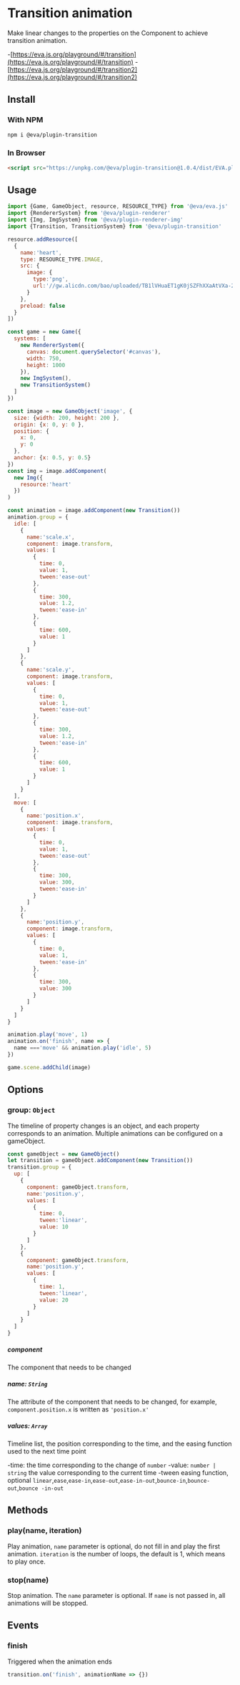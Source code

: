 # Transition animation

Make linear changes to the properties on the Component to achieve transition animation.

-[https://eva.js.org/playground/#/transition](https://eva.js.org/playground/#/transition)
-[https://eva.js.org/playground/#/transition2](https://eva.js.org/playground/#/transition2)

## Install

### With NPM
```bash
npm i @eva/plugin-transition
```

### In Browser
```html
<script src="https://unpkg.com/@eva/plugin-transition@1.0.4/dist/EVA.plugin.transition.min.js"></script>
```

## Usage

```js
import {Game, GameObject, resource, RESOURCE_TYPE} from '@eva/eva.js'
import {RendererSystem} from '@eva/plugin-renderer'
import {Img, ImgSystem} from '@eva/plugin-renderer-img'
import {Transition, TransitionSystem} from '@eva/plugin-transition'

resource.addResource([
  {
    name:'heart',
    type: RESOURCE_TYPE.IMAGE,
    src: {
      image: {
        type:'png',
        url:'//gw.alicdn.com/bao/uploaded/TB1lVHuaET1gK0jSZFhXXaAtVXa-200-200.png'
      }
    },
    preload: false
  }
])

const game = new Game({
  systems: [
    new RendererSystem({
      canvas: document.querySelector('#canvas'),
      width: 750,
      height: 1000
    }),
    new ImgSystem(),
    new TransitionSystem()
  ]
})

const image = new GameObject('image', {
  size: {width: 200, height: 200 },
  origin: {x: 0, y: 0 },
  position: {
    x: 0,
    y: 0
  },
  anchor: {x: 0.5, y: 0.5}
})
const img = image.addComponent(
  new Img({
    resource:'heart'
  })
)

const animation = image.addComponent(new Transition())
animation.group = {
  idle: [
    {
      name:'scale.x',
      component: image.transform,
      values: [
        {
          time: 0,
          value: 1,
          tween:'ease-out'
        },
        {
          time: 300,
          value: 1.2,
          tween:'ease-in'
        },
        {
          time: 600,
          value: 1
        }
      ]
    },
    {
      name:'scale.y',
      component: image.transform,
      values: [
        {
          time: 0,
          value: 1,
          tween:'ease-out'
        },
        {
          time: 300,
          value: 1.2,
          tween:'ease-in'
        },
        {
          time: 600,
          value: 1
        }
      ]
    }
  ],
  move: [
    {
      name:'position.x',
      component: image.transform,
      values: [
        {
          time: 0,
          value: 1,
          tween:'ease-out'
        },
        {
          time: 300,
          value: 300,
          tween:'ease-in'
        }
      ]
    },
    {
      name:'position.y',
      component: image.transform,
      values: [
        {
          time: 0,
          value: 1,
          tween:'ease-in'
        },
        {
          time: 300,
          value: 300
        }
      ]
    }
  ]
}

animation.play('move', 1)
animation.on('finish', name => {
  name ==='move' && animation.play('idle', 5)
})

game.scene.addChild(image)
```

## Options

### group: `Object`

The timeline of property changes is an object, and each property corresponds to an animation. Multiple animations can be configured on a gameObject.

```js
const gameObject = new GameObject()
let transition = gameObject.addComponent(new Transition())
transition.group = {
  up: [
    {
      component: gameObject.transform,
      name:'position.y',
      values: [
        {
          time: 0,
          tween:'linear',
          value: 10
        }
      ]
    },
    {
      component: gameObject.transform,
      name:'position.y',
      values: [
        {
          time: 1,
          tween:'linear',
          value: 20
        }
      ]
    }
  ]
}
```

##### component

The component that needs to be changed

##### name: `String`

The attribute of the component that needs to be changed, for example, `component.position.x` is written as `'position.x'`

##### values: `Array`

Timeline list, the position corresponding to the time, and the easing function used to the next time point

-time: the time corresponding to the change of `number`
-value: `number | string` the value corresponding to the current time
-tween easing function, optional `linear`,`ease`,`ease-in`,`ease-out`,`ease-in-out`,`bounce-in`,`bounce-out`,`bounce -in-out`

## Methods

### play(name, iteration)

Play animation, `name` parameter is optional, do not fill in and play the first animation. `iteration` is the number of loops, the default is 1, which means to play once.

### stop(name)

Stop animation. The `name` parameter is optional. If `name` is not passed in, all animations will be stopped.

## Events

### finish

Triggered when the animation ends

```js
transition.on('finish', animationName => {})
```

<br/>
<br/>
<br/>
<br/>
<br/>
